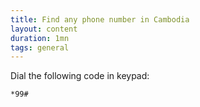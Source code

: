 ```yaml
---
title: Find any phone number in Cambodia
layout: content
duration: 1mn
tags: general
---
```


Dial the following code in keypad:
```sh
*99#
```
